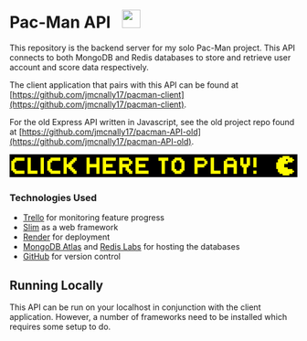 # Pac-Man API &nbsp; <img width="32" height="32" src="https://cdn.jsdelivr.net/gh/devicons/devicon/icons/java/java-original.svg" />

This repository is the backend server for my solo Pac-Man project. This API connects to both MongoDB and Redis databases to store and retrieve user account and score data respectively.

The client application that pairs with this API can be found at [https://github.com/jmcnally17/pacman-client](https://github.com/jmcnally17/pacman-client).

For the old Express API written in Javascript, see the old project repo found at [https://github.com/jmcnally17/pacman-API-old](https://github.com/jmcnally17/pacman-API-old).

[<img src="./images/pacman-play-button.png">](https://pacman-js92.onrender.com)

### Technologies Used

- [Trello](https://trello.com/) for monitoring feature progress
- [Slim](https://www.slimframework.com/) as a web framework
- [Render](https://render.com/) for deployment
- [MongoDB Atlas](https://www.mongodb.com/atlas/database) and [Redis Labs](https://redis.com/) for hosting the databases
- [GitHub](https://github.com/) for version control

## Running Locally

This API can be run on your localhost in conjunction with the client application. However, a number of frameworks need to be installed which requires some setup to do.
